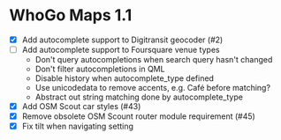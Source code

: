 WhoGo Maps 1.1
==============

* [x] Add autocomplete support to Digitransit geocoder (#2)
* [ ] Add autocomplete support to Foursquare venue types
    - Don't query autocompletions when search query hasn't changed
    - Don't filter autocompletions in QML
    - Disable history when autocomplete_type defined
    - Use unicodedata to remove accents, e.g. Café before matching?
    - Abstract out string matching done by autocomplete_type
* [x] Add OSM Scout car styles (#43)
* [x] Remove obsolete OSM Scount router module requirement (#45)
* [x] Fix tilt when navigating setting
